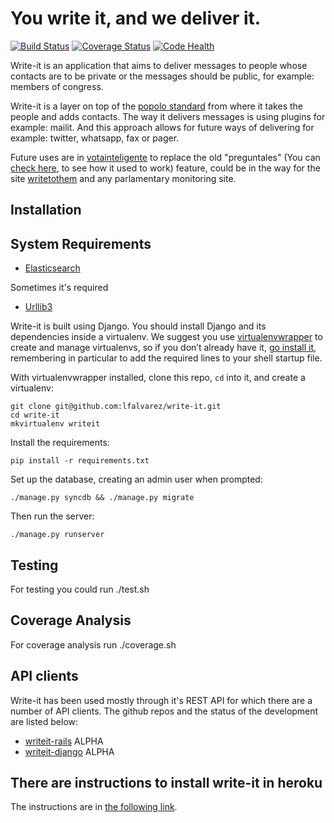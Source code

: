 You write it, and we deliver it.
================================

[![Build Status](https://travis-ci.org/lfalvarez/write-it.png?branch=master)](https://travis-ci.org/ciudadanointeligente/write-it)
[![Coverage Status](https://coveralls.io/repos/lfalvarez/write-it/badge.png?branch=master)](https://coveralls.io/r/ciudadanointeligente/write-it)
[![Code Health](https://landscape.io/github/lfalvarez/write-it/master/landscape.png)](https://landscape.io/github/ciudadanointeligente/write-it/master)

Write-it is an application that aims to deliver messages to people whose contacts are to be private or the messages should be public, for example: members of congress. 

Write-it is a layer on top of the [popolo standard](http://www.popoloproject.com/) from where it takes the people and adds contacts. The way it delivers messages is using plugins for example: mailit. And this approach allows for future ways of delivering for example: twitter, whatsapp, fax or pager.

Future uses are in [votainteligente](http://www.votainteligente.cl) to replace the old "preguntales" (You can [check here](http://municipales2012.votainteligente.cl/valdivia/preguntales), to see how it used to work) feature, could be in the way for the site [writetothem](http://www.writetothem.com/) and any parlamentary monitoring site.



Installation
------------

System Requirements
-------------------

 * [Elasticsearch](http://www.elasticsearch.org/)

 Sometimes it's required

 * [Urllib3](http://urllib3.readthedocs.org/en/latest/)

Write-it is built using Django. You should install Django and its dependencies inside a virtualenv. We suggest you use [virtualenvwrapper](http://virtualenvwrapper.readthedocs.org/en/latest/) to create and manage virtualenvs, so if you don’t already have it, [go install it](http://virtualenvwrapper.readthedocs.org/en/latest/install.html#basic-installation), remembering in particular to add the required lines to your shell startup file.

With virtualenvwrapper installed, clone this repo, `cd` into it, and create a virtualenv:

    git clone git@github.com:lfalvarez/write-it.git
    cd write-it
    mkvirtualenv writeit

Install the requirements:

    pip install -r requirements.txt

Set up the database, creating an admin user when prompted:

    ./manage.py syncdb && ./manage.py migrate

Then run the server:

    ./manage.py runserver


Testing
-------
For testing you could run ./test.sh

Coverage Analysis
-----------------
For coverage analysis run ./coverage.sh


API clients
-----------

Write-it has been used mostly through it's REST API for which there are a number of API clients.
The github repos and the status of the development are listed below:
- [writeit-rails](https://github.com/ciudadanointeligente/writeit-rails) ALPHA
- [writeit-django](https://github.com/ciudadanointeligente/writeit-django) ALPHA


There are instructions to install write-it in heroku
----------------------------------------------------
The instructions are in [the following link](deploying_to_heroku.md).
